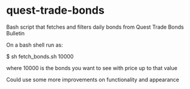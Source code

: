 # quest-trade-bonds
Bash script that fetches and filters daily bonds from Quest Trade Bonds Bulletin

On a bash shell run as:

$ sh fetch_bonds.sh 10000 

where 10000 is the bonds you want to see with price up to that value

Could use some more improvements on functionality and appearance